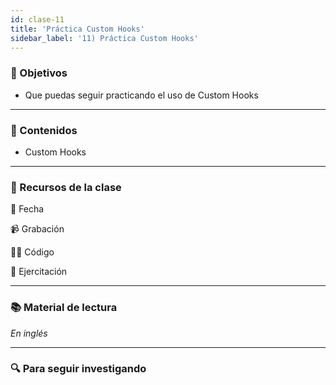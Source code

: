 ```yaml
---
id: clase-11
title: 'Práctica Custom Hooks'
sidebar_label: '11) Práctica Custom Hooks'
---
```


### 🏁 Objetivos

- Que puedas seguir practicando el uso de Custom Hooks

---

### 📝 Contenidos

- Custom Hooks

---

### 🚀 Recursos de la clase

📆 Fecha

📹 Grabación

👩‍💻 Código

💪 Ejercitación

---

### 📚 Material de lectura

_En inglés_

---

### 🔍 Para seguir investigando
